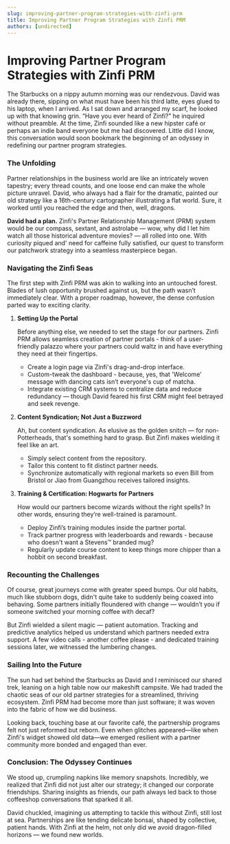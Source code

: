 ```yaml
---
slug: improving-partner-program-strategies-with-zinfi-prm
title: Improving Partner Program Strategies with Zinfi PRM
authors: [undirected]
---
```



# Improving Partner Program Strategies with Zinfi PRM

The Starbucks on a nippy autumn morning was our rendezvous. David was already there, sipping on what must have been his third latte, eyes glued to his laptop, when I arrived. As I sat down and arranged my scarf, he looked up with that knowing grin. “Have you ever heard of Zinfi?” he inquired without preamble. At the time, Zinfi sounded like a new hipster café or perhaps an indie band everyone but me had discovered. Little did I know, this conversation would soon bookmark the beginning of an odyssey in redefining our partner program strategies.

### The Unfolding

Partner relationships in the business world are like an intricately woven tapestry; every thread counts, and one loose end can make the whole picture unravel. David, who always had a flair for the dramatic, painted our old strategy like a 16th-century cartographer illustrating a flat world. Sure, it worked until you reached the edge and then, well, dragons.

**David had a plan.** Zinfi's Partner Relationship Management (PRM) system would be our compass, sextant, and astrolabe — wow, why did I let him watch all those historical adventure movies? — all rolled into one. With curiosity piqued and' need for caffeine fully satisfied, our quest to transform our patchwork strategy into a seamless masterpiece began.

### Navigating the Zinfi Seas

The first step with Zinfi PRM was akin to walking into an untouched forest. Blades of lush opportunity brushed against us, but the path wasn’t immediately clear. With a proper roadmap, however, the dense confusion parted way to exciting clarity.

1. **Setting Up the Portal**

   Before anything else, we needed to set the stage for our partners. Zinfi PRM allows seamless creation of partner portals - think of a user-friendly palazzo where your partners could waltz in and have everything they need at their fingertips.

   - Create a login page via Zinfi's drag-and-drop interface. 
   - Custom-tweak the dashboard - because, yes, that 'Welcome' message with dancing cats isn’t everyone's cup of matcha.
   - Integrate existing CRM systems to centralize data and reduce redundancy — though David feared his first CRM might feel betrayed and seek revenge.

2. **Content Syndication; Not Just a Buzzword**

   Ah, but content syndication. As elusive as the golden snitch — for non-Potterheads, that's something hard to grasp. But Zinfi makes wielding it feel like an art.

   - Simply select content from the repository.
   - Tailor this content to fit distinct partner needs.
   - Synchronize automatically with regional markets so even Bill from Bristol or Jiao from Guangzhou receives tailored insights.

3. **Training & Certification: Hogwarts for Partners**

   How would our partners become wizards without the right spells? In other words, ensuring they’re well-trained is paramount.

   - Deploy Zinfi’s training modules inside the partner portal.
   - Track partner progress with leaderboards and rewards - because who doesn't want a Stevens™️ branded mug?
   - Regularly update course content to keep things more chipper than a hobbit on second breakfast.

### Recounting the Challenges

Of course, great journeys come with greater speed bumps. Our old habits, much like stubborn dogs, didn't quite take to suddenly being coaxed into behaving. Some partners initially floundered with change — wouldn’t you if someone switched your morning coffee with decaf?

But Zinfi wielded a silent magic — patient automation. Tracking and predictive analytics helped us understand which partners needed extra support. A few video calls - another coffee please - and dedicated training sessions later, we witnessed the lumbering changes.

### Sailing Into the Future

The sun had set behind the Starbucks as David and I reminisced our shared trek, leaning on a high table now our makeshift campsite. We had traded the chaotic seas of our old partner strategies for a streamlined, thriving ecosystem. Zinfi PRM had become more than just software; it was woven into the fabric of how we did business.

Looking back, touching base at our favorite café, the partnership programs felt not just reformed but reborn. Even when glitches appeared—like when Zinfi's widget showed old data—we emerged resilient with a partner community more bonded and engaged than ever.

### Conclusion: The Odyssey Continues

We stood up, crumpling napkins like memory snapshots. Incredibly, we realized that Zinfi did not just alter our strategy; it changed our corporate friendships. Sharing insights as friends, our path always led back to those coffeeshop conversations that sparked it all.

David chuckled, imagining us attempting to tackle this without Zinfi, still lost at sea. Partnerships are like tending delicate bonsai, shaped by collective, patient hands. With Zinfi at the helm, not only did we avoid dragon-filled horizons — we found new worlds.